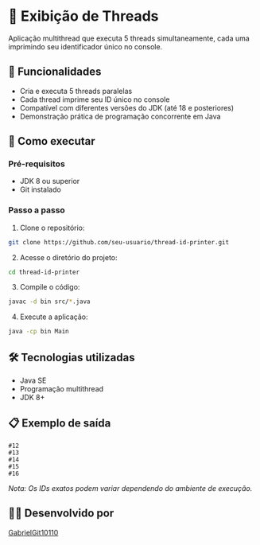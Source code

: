 # 🧵 Exibição de Threads

Aplicação multithread que executa 5 threads simultaneamente, cada uma imprimindo seu identificador único no console.

## 🎯 Funcionalidades

- Cria e executa 5 threads paralelas
- Cada thread imprime seu ID único no console
- Compatível com diferentes versões do JDK (até 18 e posteriores)
- Demonstração prática de programação concorrente em Java

## 🚀 Como executar

### Pré-requisitos
- JDK 8 ou superior
- Git instalado

### Passo a passo
1. Clone o repositório:
```bash
git clone https://github.com/seu-usuario/thread-id-printer.git
```

2. Acesse o diretório do projeto:
```bash
cd thread-id-printer
```

3. Compile o código:
```bash
javac -d bin src/*.java
```

4. Execute a aplicação:
```bash
java -cp bin Main
```


## 🛠️ Tecnologias utilizadas
- Java SE
- Programação multithread
- JDK 8+

## 📋 Exemplo de saída
```
#12
#13
#14
#15
#16
```

*Nota: Os IDs exatos podem variar dependendo do ambiente de execução.*

## 👨‍💻 Desenvolvido por
[GabrielGit10110](https://github.com/GabrielGit10110)
